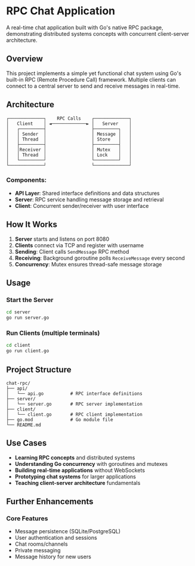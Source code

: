 # RPC Chat Application

A real-time chat application built with Go's native RPC package, demonstrating distributed systems concepts with concurrent client-server architecture.


## Overview

This project implements a simple yet functional chat system using Go's built-in RPC (Remote Procedure Call) framework. Multiple clients can connect to a central server to send and receive messages in real-time.

## Architecture

```
┌─────────────┐    RPC Calls    ┌─────────────┐
│   Client    │ ◄─────────────► │   Server    │
│   ┌─────────┤                 ├─────────┐   │
│   │ Sender  │                 │ Message │   │
│   │ Thread  │                 │ Store   │   │
│   ├─────────┤                 ├─────────┤   │
│   │Receiver │                 │ Mutex   │   │
│   │ Thread  │                 │ Lock    │   │
│   └─────────┘                 └─────────┘   │
└─────────────┘                 └─────────────┘
```


### Components:
- **API Layer**: Shared interface definitions and data structures
- **Server**: RPC service handling message storage and retrieval
- **Client**: Concurrent sender/receiver with user interface

## How It Works

1. **Server** starts and listens on port 8080
2. **Clients** connect via TCP and register with username  
3. **Sending**: Client calls `SendMessage` RPC method
4. **Receiving**: Background goroutine polls `ReceiveMessage` every second
5. **Concurrency**: Mutex ensures thread-safe message storage


## Usage

### Start the Server
```bash
cd server
go run server.go
```

### Run Clients (multiple terminals)
```bash
cd client
go run client.go
```

## Project Structure
```
chat-rpc/
├── api/
│   └── api.go          # RPC interface definitions
├── server/
│   └── server.go       # RPC server implementation
├── client/
│   └── client.go       # RPC client implementation
├── go.mod              # Go module file
└── README.md
```

## Use Cases

- **Learning RPC concepts** and distributed systems
- **Understanding Go concurrency** with goroutines and mutexes
- **Building real-time applications** without WebSockets
- **Prototyping chat systems** for larger applications
- **Teaching client-server architecture** fundamentals

## Further Enhancements

### Core Features
- Message persistence (SQLite/PostgreSQL)
- User authentication and sessions
- Chat rooms/channels
- Private messaging
- Message history for new users
